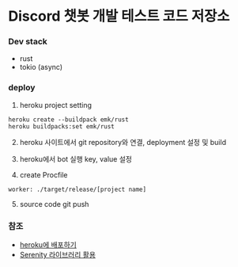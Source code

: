 # Discord 챗봇 개발 테스트 코드 저장소

### Dev stack

- rust
- tokio (async)

### deploy

1. heroku project setting

```
heroku create --buildpack emk/rust
heroku buildpacks:set emk/rust
```

2. heroku 사이트에서 git repository와 연결, deployment 설정 및 build

3. heroku에서 bot 실행 key, value 설정

4. create Procfile

```
worker: ./target/release/[project name]
```

5. source code git push

### 참조

- [heroku에 배포하기](https://github.com/emk/heroku-buildpack-rust)
- [Serenity 라이브러리 활용](https://www.youtube.com/watch?v=5k8sw_BgpwU&list=PLzIwronG0sE5lQCPFP69Ukgz4d9dngaSi&index=2)
